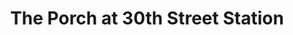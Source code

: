 ---
title: "The Porch at 30th Street Station"
url: /philadelphia/the-porch-at-30th-street-station/
shop: farm
---